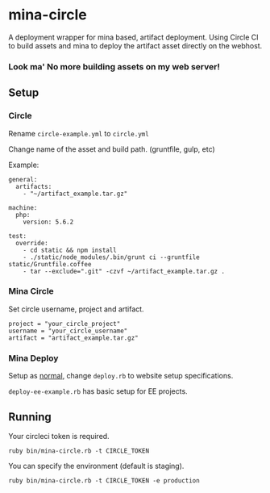 # mina-circle
A deployment wrapper for mina based, artifact deployment. Using Circle CI to build assets and mina to deploy the artifact asset directly on the webhost. 

### Look ma' No more building assets on my web server!

## Setup

### Circle

Rename `circle-example.yml` to `circle.yml` 

Change name of the asset and build path.  (gruntfile, gulp, etc)

Example: 
```
general:
  artifacts:
    - "~/artifact_example.tar.gz"

machine:
  php:
    version: 5.6.2

test:
  override:
    - cd static && npm install
    - ./static/node_modules/.bin/grunt ci --gruntfile static/Gruntfile.coffee
    - tar --exclude=".git" -czvf ~/artifact_example.tar.gz .
```

### Mina Circle

Set circle username, project and artifact. 

    project = "your_circle_project"
    username = "your_circle_username"
    artifact = "artifact_example.tar.gz"


### Mina Deploy

Setup as [normal](https://github.com/mina-deploy/mina), change `deploy.rb` to website setup specifications.

`deploy-ee-example.rb` has basic setup for EE projects.

## Running

Your circleci token is required. 

`ruby bin/mina-circle.rb -t CIRCLE_TOKEN`

You can specify the environment (default is staging). 

`ruby bin/mina-circle.rb -t CIRCLE_TOKEN -e production`
